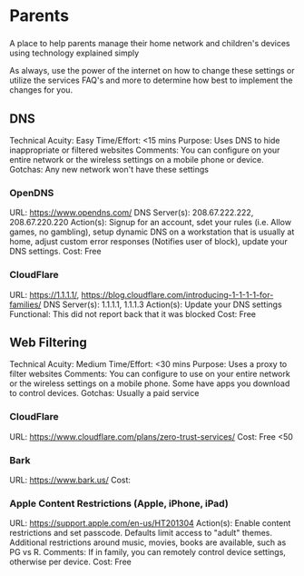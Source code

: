 # Parents

###
A place to help parents manage their home network and children's devices using technology explained simply

As always, use the power of the internet on how to change these settings or utilize the services FAQ's and more to determine how best to implement the changes for you. 

## DNS

Technical Acuity: Easy
Time/Effort: <15 mins
Purpose: Uses DNS to hide inappropriate or filtered websites
Comments: You can configure on your entire network or the wireless settings on a mobile phone or device. 
Gotchas: Any new network won't have these settings

### OpenDNS
URL: https://www.opendns.com/
DNS Server(s): 208.67.222.222, 208.67.220.220
Action(s): Signup for an account, sdet your rules (i.e. Allow games, no gambling), setup dynamic DNS on a workstation that is usually at home, adjust custom error responses (Notifies user of block), update your DNS settings.
Cost: Free

### CloudFlare
URL: https://1.1.1.1/, https://blog.cloudflare.com/introducing-1-1-1-1-for-families/
DNS Server(s): 1.1.1.1, 1.1.1.3
Action(s): Update your DNS settings
Functional: This did not report back that it was blocked
Cost: Free

## Web Filtering

Technical Acuity: Medium
Time/Effort: <30 mins
Purpose: Uses a proxy to filter websites
Comments: You can configure to use on your entire network or the wireless settings on a mobile phone. Some have apps you download to control devices. 
Gotchas: Usually a paid service 

### CloudFlare
URL: https://www.cloudflare.com/plans/zero-trust-services/
Cost: Free <50

### Bark
URL: https://www.bark.us/
Cost: 

### Apple Content Restrictions (Apple, iPhone, iPad)
URL: https://support.apple.com/en-us/HT201304
Action(s): Enable content restrictions and set passcode. Defaults limit access to "adult" themes. Additional restrictions around music, movies, books are available, such as PG vs R. 
Comments: If in family, you can remotely control device settings, otherwise per device. 
Cost: Free
